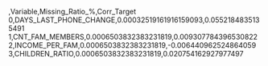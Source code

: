 ,Variable,Missing_Ratio_%,Corr_Target
0,DAYS_LAST_PHONE_CHANGE,0.00032519161916159093,0.0552184835135491
1,CNT_FAM_MEMBERS,0.0006503832383231819,0.009307784396530822
2,INCOME_PER_FAM,0.0006503832383231819,-0.006440962524864059
3,CHILDREN_RATIO,0.0006503832383231819,0.020754162927977497

